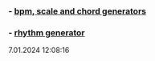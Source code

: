 ### - [bpm, scale and chord generators](https://y-bears.github.io/music-quokka/bpm-sc-ch.html)
### - [rhythm generator](https://y-bears.github.io/music-quokka/rhythm.html)

7.01.2024 12:08:16
